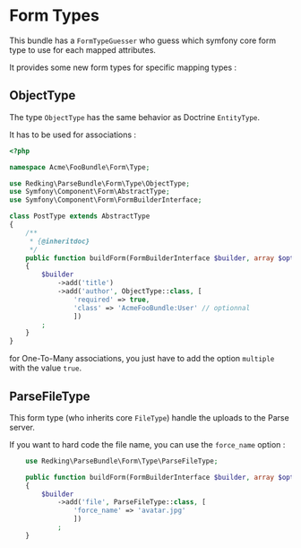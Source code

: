 # Form Types

This bundle has a `FormTypeGuesser` who guess which symfony core form type to use for each mapped attributes.

It provides some new form types for specific mapping types : 

## ObjectType

The type `ObjectType` has the same behavior as Doctrine `EntityType`.

It has to be used for associations : 

```php
<?php

namespace Acme\FooBundle\Form\Type;

use Redking\ParseBundle\Form\Type\ObjectType;
use Symfony\Component\Form\AbstractType;
use Symfony\Component\Form\FormBuilderInterface;

class PostType extends AbstractType
{
    /**
     * {@inheritdoc}
     */
    public function buildForm(FormBuilderInterface $builder, array $options)
    {
        $builder
            ->add('title')
            ->add('author', ObjectType::class, [
                'required' => true,
                'class' => 'AcmeFooBundle:User' // optionnal
                ])
        ;
    }
}

```


for One-To-Many associations, you just have to add the option `multiple` with the value `true`.


## ParseFileType

This form type (who inherits core `FileType`) handle the uploads to the Parse server.

If you want to hard code the file name, you can use the `force_name` option : 

```php
    use Redking\ParseBundle\Form\Type\ParseFileType;

    public function buildForm(FormBuilderInterface $builder, array $options)
    {
        $builder
            ->add('file', ParseFileType::class, [
                'force_name' => 'avatar.jpg'
                ])
            ;
    }
```